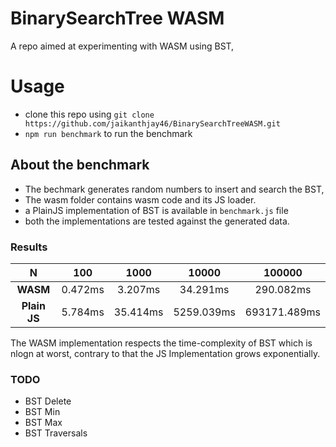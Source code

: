 # BinarySearchTree WASM
A repo aimed at experimenting with WASM using BST,

# Usage
- clone this repo using `git clone https://github.com/jaikanthjay46/BinarySearchTreeWASM.git`
- `npm run benchmark` to run the benchmark

## About the benchmark
 - The bechmark generates random numbers to insert and search the BST, 
 - The  wasm folder contains wasm code and its JS loader.
 - a PlainJS implementation of BST is available in `benchmark.js` file
 - both the implementations are tested against the generated data.
 
 ### Results
 
N  |100|1000|10000|100000
:-----:|:-----:|:-----:|:-----:|:-----:
**WASM**|0.472ms|3.207ms|34.291ms|290.082ms
**Plain JS**|5.784ms|35.414ms|5259.039ms|693171.489ms

The WASM implementation respects the time-complexity of BST which is nlogn at worst, contrary to that the JS Implementation grows exponentially.


### TODO
- BST Delete
- BST Min
- BST Max
- BST Traversals
 

